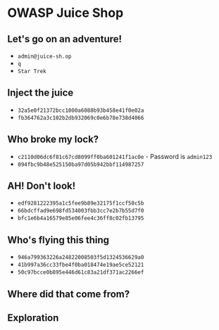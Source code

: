 # OWASP Juice Shop

## Let's go on an adventure!

* `admin@juice-sh.op`
* `q`
* `Star Trek`

## Inject the juice

* `32a5e0f21372bcc1000a6088b93b458e41f0e02a`
* `fb364762a3c102b2db932069c0e6b78e738d4066`

## Who broke my lock?

* `c2110d06dc6f81c67cd8099ff0ba601241f1ac0e` - Password is `admin123`
* `094fbc9b48e525150ba97d05b942bbf114987257`

## AH! Don't look!

* `edf9281222395a1c5fee9b89e32175f1ccf50c5b`
* `66bdcffad9e698fd534003fbb3cc7e2b7b55d7f0`
* `bfc1e6b4a16579e85e06fee4c36ff8c02fb13795`

## Who's flying this thing

* `946a799363226a24822008503f5d1324536629a0`
* `41b997a36cc33fbe4f0ba018474e19ae5ce52121`
* `50c97bcce0b895e446d61c83a21df371ac2266ef`

## Where did that come from?



## Exploration

